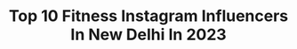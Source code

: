 ---
title: Top 10 Fitness Instagram Influencers In New Delhi In 2023
description: >-
  Find top fitness Instagram influencers in New Delhi in 2023. Most popular hashtags: #fitness #fashion #motivation #photography.
platform: Instagram
hits: 42
text_top: Identify the most popular Instagram influencers on inBeat.
text_bottom: Our platform has 42 Instagram influencers like this in New Delhi, India for you to pitch.
profiles:
  - username: "styleawhileofficial"
    fullname: >-
      Shreya Jain
    bio: >-
      #shreyajain 👠 Fashion and Lifestyle Blogger 👗 Costume Stylist 🧘🏼‍♀️ Fitness Influencer 🐶 Dog Lover 📍 New Delhi / Punjab 🇮🇳
    location: "India"
    followers: 163065
    engagement: 244
    commentsToLikes: 0.058658
    id: ck9wgrkyfuokp0j78wjzd69ae
    verified: true
    hashtags: "#fashioninfluencer, #turnup, #turnitup, #carlaunch"
  - username: "arjunkapoor"
    fullname: >-
      Arjun Kapoor
    bio: >-
      Son, Brother, Friend & Actor (All 4 work in progress)
    location: "India"
    followers: 14424889
    engagement: 51
    commentsToLikes: 0.008603
    id: ck0txnc8kjqqy0i19ekizyv5u
    verified: true
    hashtags: "#kuttey, #fifaworldcup2022, #bhushankumar, #luvranjan"
  - username: "itz.manish.choudhary"
    fullname: >-
      ★𝐌𝐚𝐧𝐢𝐬𝐡 𝐌𝐮𝐧𝐝𝐞𝐥★
    bio: >-
      👑 वीर तेजाजी 👑 #living_life_on_my_own_terms #king_of_own_life🔱 #give_respect_take_respect😎 #mahakal🙏 #XV_feb_🎂
    location: "India"
    followers: 2825
    engagement: 1071
    commentsToLikes: 0.147880
    id: ckap1tyhow4uv0i78owey45r1
    verified: false
    hashtags: "#jattlife, #fashionblogger, #happy, #choudhary"
  - username: "muufatt_"
    fullname: >-
      Swarnima
    bio: >-
      Business Development💸 Data Analytics📈📊 New Delhi to 🇨🇦 ❤️
    location: "India"
    followers: 6608
    engagement: 1756
    commentsToLikes: 0.106244
    id: ck8wg7hblguy00j785tcnx2hy
    verified: false
    hashtags: "#canada, #weightloss, #workout, #fallvibes"
  - username: "pragya.acp"
    fullname: >-
      Pragya Anand
    bio: >-
      ACP Chanakyapuri, New Delhi district, Delhi Police DANIPS officer, UPSC CSE 2014 JNU, DU Notre Dame Academy, Patna For emergency Dial 112
    location: "India"
    followers: 50877
    engagement: 1898
    commentsToLikes: 0.015081
    id: ck9wefuddk2pw0j782k6rh44k
    verified: false
    hashtags: "#danips, #upscmotivation, #safetyfirst, #coronatimes"
  - username: "tusharikasethi"
    fullname: >-
      Tusharika Sethi
    bio: >-
      Travel | Food | Lifestyle 📍New Delhi Conquering the world ✈️ 💌 hellotusharika@gmail.com
    location: "India"
    followers: 5776
    engagement: 664
    commentsToLikes: 0.082820
    id: ckap02xjhohdn0i78bqctyjt1
    verified: false
    hashtags: "#poser, #sea, #traveldiaries, #hiking"
  - username: "sugandhrastogiofficial"
    fullname: >-
      Sugandh Rastogi
    bio: >-
      A believer ✨ Aspire to inspire 🦋 I practice what I post✨ 📧 - thehandsdownfashion@gmail.com 📍New Delhi
    location: "India"
    followers: 165672
    engagement: 94
    commentsToLikes: 0.071725
    id: ck139vsklnd5f0i190a9fjl3w
    verified: false
    hashtags: "#sugandhrastogiofficial, #mondayblues, #sugandhrastogi, #selfiestagram"
  - username: "ankur.dua"
    fullname: >-
      Ankur Dua
    bio: >-
      22 || 📍New Delhi DM/Mail for paid promotion & collaboration Email- ankur.dua999@gmail.com Snapchat👻- ankurdua99
    location: "India"
    followers: 171758
    engagement: 257
    commentsToLikes: 0.018824
    id: ck9wg37jxrp3u0j78v3medvr0
    verified: false
    hashtags: "#viralreels, #explorepage, #punjabi, #viralpost"
  - username: "nikhilsharmaa._"
    fullname: >-
      N I K H I L
    bio: >-
      📍 New Delhi , IN Snapchat : niikhiil1 DM or email for business or collaboration 📥
    location: "India"
    followers: 24639
    engagement: 806
    commentsToLikes: 0.018837
    id: ck9wp305l7l0t0j783xjn34fr
    verified: false
    hashtags: "#twins, #fitness, #bhfyp, #fashion"
  - username: "abhishek_berwal_"
    fullname: >-
      अभिषेक बेरवाल
    bio: >-
      DTU’22 | KV’18 | New Delhi 📩 berwal69@gmail.com
    location: "India"
    followers: 11691
    engagement: 1139
    commentsToLikes: 0.032052
    id: ckapav5r4xl800i7816ehskzo
    verified: false
    hashtags: "#pose, #hairstyle, #fitness, #gym"
---